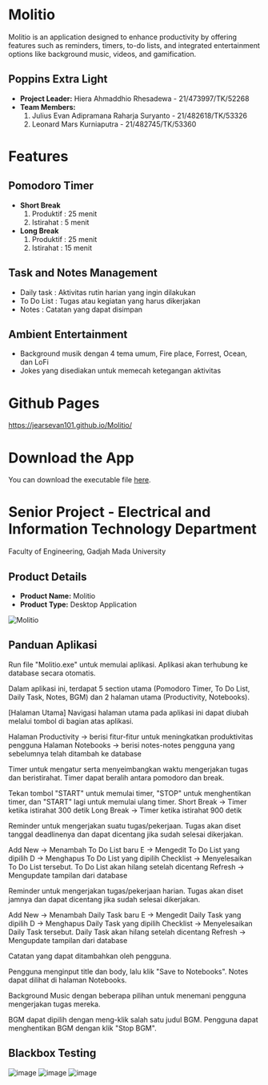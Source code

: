 # Molitio
Molitio is an application designed to enhance productivity by offering features such as reminders, timers, to-do lists, and integrated entertainment options like background music, videos, and gamification.

## Poppins Extra Light
- **Project Leader:** Hiera Ahmaddhio Rhesadewa - 21/473997/TK/52268
- **Team Members:**
  1. Julius Evan Adipramana Raharja Suryanto - 21/482618/TK/53326
  2. Leonard Mars Kurniaputra - 21/482745/TK/53360
     
# Features
## Pomodoro Timer
- **Short Break**
  1. Produktif : 25 menit
  2. Istirahat : 5 menit
- **Long Break**
  1. Produktif : 25 menit
  2. Istirahat : 15 menit
  
## Task and Notes Management
- Daily task : Aktivitas rutin harian yang ingin dilakukan 
- To Do List : Tugas atau kegiatan yang harus dikerjakan 
- Notes : Catatan yang dapat disimpan
  
## Ambient Entertainment
- Background musik dengan 4 tema umum, Fire place, Forrest, Ocean, dan LoFi
- Jokes yang disediakan untuk memecah ketegangan aktivitas
  
# Github Pages
https://jearsevan101.github.io/Molitio/

# Download the App
You can download the executable file [here](https://drive.google.com/file/d/1WafaGBeWaCkGsDNAXs3MBqbqweFoZ_ib/view?usp=sharing).

# Senior Project - Electrical and Information Technology Department
Faculty of Engineering, Gadjah Mada University

## Product Details
- **Product Name:** Molitio
- **Product Type:** Desktop Application

![Molitio](https://github.com/jearsevan101/Molitio/assets/111979263/91b83c47-8196-4c0e-a2ad-137c23a1c8ad)

## Panduan Aplikasi 
Run file "Molitio.exe" untuk memulai aplikasi. Aplikasi akan terhubung ke database secara otomatis. 
 
Dalam aplikasi ini, terdapat 5 section utama (Pomodoro Timer, To Do List, Daily Task, Notes, BGM) dan 2 halaman utama (Productivity, Notebooks). 
 
[Halaman Utama] 
Navigasi halaman utama pada aplikasi ini dapat diubah melalui tombol di bagian atas aplikasi. 
 
Halaman Productivity -> berisi fitur-fitur untuk meningkatkan produktivitas pengguna 
Halaman Notebooks -> berisi notes-notes pengguna yang sebelumnya telah ditambah ke database 
 
<Pomodoro Timer> 
Timer untuk mengatur serta menyeimbangkan waktu mengerjakan tugas dan beristirahat. Timer dapat beralih antara pomodoro dan break. 
 
Tekan tombol "START" untuk memulai timer, "STOP" untuk menghentikan timer, dan "START" lagi untuk memulai ulang timer. 
Short Break -> Timer ketika istirahat 300 detik 
Long Break -> Timer ketika istirahat 900 detik 
 
<To Do List> 
Reminder untuk mengerjakan suatu tugas/pekerjaan. Tugas akan diset tanggal deadlinenya dan dapat dicentang jika sudah selesai dikerjakan. 
 
Add New -> Menambah To Do List baru 
E -> Mengedit To Do List yang dipilih 
D	-> Menghapus To Do List yang dipilih 
Checklist -> Menyelesaikan To Do List tersebut. To Do List akan hilang setelah dicentang Refresh -> Mengupdate tampilan dari database 
 
<Daily Task> 
Reminder untuk mengerjakan tugas/pekerjaan harian. Tugas akan diset jamnya dan dapat dicentang jika sudah selesai dikerjakan. 
 
Add New -> Menambah Daily Task baru 
E	-> Mengedit Daily Task yang dipilih 
D -> Menghapus Daily Task yang dipilih 
Checklist -> Menyelesaikan Daily Task tersebut. Daily Task akan hilang setelah dicentang Refresh -> Mengupdate tampilan dari database 
 
<Notes> 
Catatan yang dapat ditambahkan oleh pengguna. 
 
Pengguna menginput title dan body, lalu klik "Save to Notebooks". Notes dapat dilihat di halaman Notebooks. 
 
<BGM> 
Background Music dengan beberapa pilihan untuk menemani pengguna mengerjakan tugas mereka. 
 
BGM dapat dipilih dengan meng-klik salah satu judul BGM. Pengguna dapat menghentikan BGM dengan klik "Stop BGM". 

## Blackbox Testing 
![image](https://github.com/jearsevan101/Molitio/assets/111979263/36075a43-587c-4fba-a661-083debe193fa)
![image](https://github.com/jearsevan101/Molitio/assets/111979263/5a1083c6-4fb7-46a9-a3bd-80b030bab3a4)
![image](https://github.com/jearsevan101/Molitio/assets/111979263/8f5299d3-ffe9-4fef-a3ec-a68dce142664)
